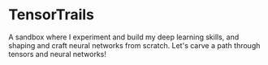 # TensorTrails
A sandbox where I experiment and build my deep learning skills, and shaping and craft neural networks from scratch. Let's carve a path through tensors and neural networks!
